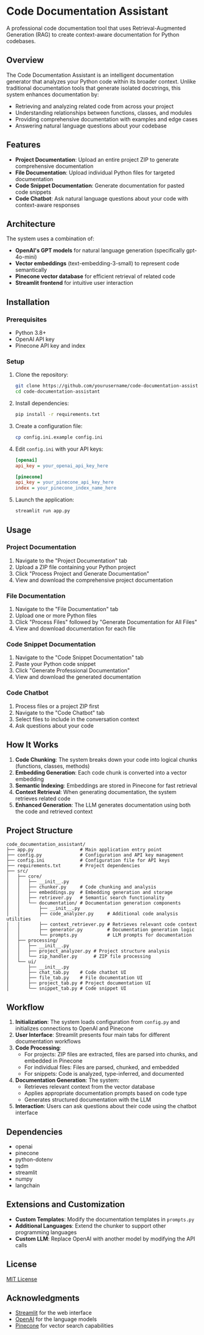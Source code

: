 # Code Documentation Assistant

A professional code documentation tool that uses Retrieval-Augmented Generation (RAG) to create context-aware documentation for Python codebases.

## Overview

The Code Documentation Assistant is an intelligent documentation generator that analyzes your Python code within its broader context. Unlike traditional documentation tools that generate isolated docstrings, this system enhances documentation by:

- Retrieving and analyzing related code from across your project
- Understanding relationships between functions, classes, and modules
- Providing comprehensive documentation with examples and edge cases
- Answering natural language questions about your codebase

## Features

- **Project Documentation**: Upload an entire project ZIP to generate comprehensive documentation
- **File Documentation**: Upload individual Python files for targeted documentation
- **Code Snippet Documentation**: Generate documentation for pasted code snippets
- **Code Chatbot**: Ask natural language questions about your code with context-aware responses

## Architecture

The system uses a combination of:

- **OpenAI's GPT models** for natural language generation (specifically gpt-4o-mini)
- **Vector embeddings** (text-embedding-3-small) to represent code semantically
- **Pinecone vector database** for efficient retrieval of related code
- **Streamlit frontend** for intuitive user interaction

## Installation

### Prerequisites

- Python 3.8+
- OpenAI API key
- Pinecone API key and index

### Setup

1. Clone the repository:
   ```bash
   git clone https://github.com/yourusername/code-documentation-assistant.git
   cd code-documentation-assistant
   ```

2. Install dependencies:
   ```bash
   pip install -r requirements.txt
   ```

3. Create a configuration file:
   ```bash
   cp config.ini.example config.ini
   ```

4. Edit `config.ini` with your API keys:
   ```ini
   [openai]
   api_key = your_openai_api_key_here

   [pinecone]
   api_key = your_pinecone_api_key_here
   index = your_pinecone_index_name_here
   ```

5. Launch the application:
   ```bash
   streamlit run app.py
   ```

## Usage

### Project Documentation

1. Navigate to the "Project Documentation" tab
2. Upload a ZIP file containing your Python project
3. Click "Process Project and Generate Documentation"
4. View and download the comprehensive project documentation

### File Documentation

1. Navigate to the "File Documentation" tab
2. Upload one or more Python files
3. Click "Process Files" followed by "Generate Documentation for All Files"
4. View and download documentation for each file

### Code Snippet Documentation

1. Navigate to the "Code Snippet Documentation" tab
2. Paste your Python code snippet
3. Click "Generate Professional Documentation"
4. View and download the generated documentation

### Code Chatbot

1. Process files or a project ZIP first
2. Navigate to the "Code Chatbot" tab
3. Select files to include in the conversation context
4. Ask questions about your code

## How It Works

1. **Code Chunking**: The system breaks down your code into logical chunks (functions, classes, methods)
2. **Embedding Generation**: Each code chunk is converted into a vector embedding
3. **Semantic Indexing**: Embeddings are stored in Pinecone for fast retrieval
4. **Context Retrieval**: When generating documentation, the system retrieves related code
5. **Enhanced Generation**: The LLM generates documentation using both the code and retrieved context

## Project Structure

```
code_documentation_assistant/
├── app.py                 # Main application entry point
├── config.py              # Configuration and API key management
├── config.ini             # Configuration file for API keys
├── requirements.txt       # Project dependencies
├── src/
│   ├── core/
│   │   ├── __init__.py
│   │   ├── chunker.py     # Code chunking and analysis
│   │   ├── embeddings.py  # Embedding generation and storage
│   │   ├── retriever.py   # Semantic search functionality
│   │   └── documentation/ # Documentation generation components
│   │       ├── __init__.py
│   │       ├── code_analyzer.py     # Additional code analysis utilities
│   │       ├── context_retriever.py # Retrieves relevant code context
│   │       ├── generator.py         # Documentation generation logic
│   │       └── prompts.py           # LLM prompts for documentation
│   ├── processing/
│   │   ├── __init__.py
│   │   ├── project_analyzer.py # Project structure analysis
│   │   └── zip_handler.py      # ZIP file processing
│   └── ui/
│       ├── __init__.py
│       ├── chat_tab.py    # Code chatbot UI
│       ├── file_tab.py    # File documentation UI
│       ├── project_tab.py # Project documentation UI
│       └── snippet_tab.py # Code snippet UI
```

## Workflow

1. **Initialization**: The system loads configuration from `config.py` and initializes connections to OpenAI and Pinecone
2. **User Interface**: Streamlit presents four main tabs for different documentation workflows
3. **Code Processing**:
   - For projects: ZIP files are extracted, files are parsed into chunks, and embedded in Pinecone
   - For individual files: Files are parsed, chunked, and embedded
   - For snippets: Code is analyzed, type-inferred, and documented
4. **Documentation Generation**: The system:
   - Retrieves relevant context from the vector database
   - Applies appropriate documentation prompts based on code type
   - Generates structured documentation with the LLM
5. **Interaction**: Users can ask questions about their code using the chatbot interface

## Dependencies

- openai
- pinecone
- python-dotenv
- tqdm
- streamlit
- numpy
- langchain

## Extensions and Customization

- **Custom Templates**: Modify the documentation templates in `prompts.py`
- **Additional Languages**: Extend the chunker to support other programming languages
- **Custom LLM**: Replace OpenAI with another model by modifying the API calls

## License

[MIT License](LICENSE)

## Acknowledgments

- [Streamlit](https://streamlit.io/) for the web interface
- [OpenAI](https://openai.com/) for the language models
- [Pinecone](https://www.pinecone.io/) for vector search capabilities